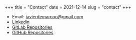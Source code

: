 +++
title = "Contact"
date = 2021-12-14
slug = "contact"
+++

* Email: javierdemarcoo@gmail.com
* [Linkedin](https://es.linkedin.com/in/javierdemarcotomas)
* [GitLab Repositories](https://gitlab.com/javierdemarco "GitLab Repositories")
* [GitHub  Repositories](https://github.com/javierdemarco "GitHub Repositories")

